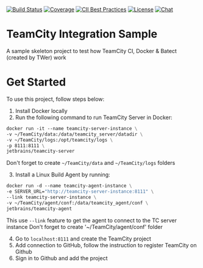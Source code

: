 [![Build Status](http://localhost:82/app/rest/builds/buildType:SmartRouter_Build/statusIcon)](http://localhost:82/viewType.html?buildTypeId=SmartRouter_Build&guest=1)
[![Coverage](https://img.shields.io/codecov/c/github/batect/batect.svg)](https://codecov.io/gh/batect/batect)
[![CII Best Practices](https://bestpractices.coreinfrastructure.org/projects/2698/badge)](https://bestpractices.coreinfrastructure.org/projects/2698)
[![License](https://img.shields.io/github/license/batect/batect.svg)](https://opensource.org/licenses/Apache-2.0)
[![Chat](https://img.shields.io/badge/chat-on%20GitHub%20Discussions-brightgreen.svg)](https://github.com/batect/batect/discussions)

# TeamCity Integration Sample
A sample skeleton project to test how TeamCity CI, Docker & Batect (created by TWer) work

# Get Started

To use this project, follow steps below:

1. Install Docker locally 
2. Run the following command to run TeamCity Server in Docker:

```dockerfile
docker run -it --name teamcity-server-instance \
-v ~/TeamCity/data:/data/teamcity_server/datadir \
-v ~/TeamCity/logs:/opt/teamcity/logs \
-p 8111:8111 \
jetbrains/teamcity-server

```
Don't forget to create `~/TeamCity/data` and `~/TeamCity/logs` folders

3. Install a Linux Build Agent by running:

```dockerfile
docker run -d --name teamcity-agent-instance \
-e SERVER_URL="http://teamcity-server-instance:8111" \
--link teamcity-server-instance \
-v ~/TeamCity/agent/conf:/data/teamcity_agent/conf \
jetbrains/teamcity-agent
```
This use `--link` feature to get the agent to connect to the TC server instance
Don't forget to create '~/TeamCity/agent/conf' folder

4. Go to `localhost:8111` and create the TeamCity project
5. Add connection to GitHub, follow the instruction to register TeamCity on Github
6. Sign in to Github and add the project